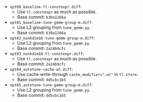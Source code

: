 * `opt00_baseline-tl-constexpr.diff`:
  * Use `tl.constexpr` as much as possible.
  * Base commit: `630a1266a`
* `opt01_baseline-tune-gemm-group-m.diff`:
  * Use L2 grouping from `tune_gemm.py`.
  * Base commit: `630a1266a`
* `opt02_nonkdim16-tune-gemm-group-m.diff`:
  * Use L2 grouping from `tune_gemm.py`.
  * Base commit: `2a24b9cfc`
* `opt03_nonkdim16-tl-constexpr.diff`:
  * Use `tl.constexpr` as much as possible.
  * Base commit: `2a24b9cfc`
* `opt04_autotune-cache-wt.diff`:
  * Use cache write-through `cache_modifier=".wt"` in `tl.store`.
  * Base commit: `dd5cbc1b5`
* `opt05_autotune-tune-gemm-group-m.diff`:
  * Use L2 grouping from `tune_gemm.py`.
  * Base commit: `dd5cbc1b5`
